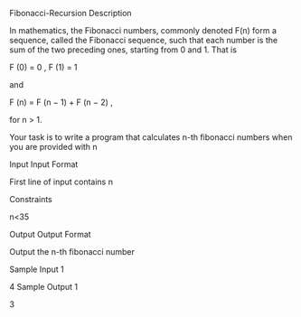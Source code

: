 Fibonacci-Recursion 
Description

In mathematics, the Fibonacci numbers, commonly denoted F(n) form a sequence, called the Fibonacci sequence, such that each number is the sum of the two preceding ones, starting from 0 and 1. That is

F (0) = 0 , F (1) = 1

and

F (n) = F (n − 1) + F (n − 2) ,

for n > 1.

Your task is to write a program that calculates n-th fibonacci numbers when you are provided with n


Input
Input Format

First line of input contains n

Constraints

n<35


Output
Output Format

Output the n-th fibonacci number


Sample Input 1 

4
Sample Output 1

3